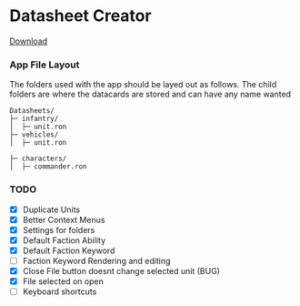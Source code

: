 # Datasheet Creator

[Download](https://github.com/hindlet/datasheet_creator/releases/download/v1.1/datasheet_creator.exe)

 
### App File Layout

The folders used with the app should be layed out as follows. The child folders are where the datacards are stored and can have any name wanted

```
Datasheets/
├─ infantry/
│  ├─ unit.ron
├─ vehicles/
│  ├─ unit.ron

├─ characters/
│  ├─ commander.ron
```


### TODO
- [x] Duplicate Units
- [x] Better Context Menus
- [x] Settings for folders
- [x] Default Faction Ability
- [x] Default Faction Keyword
- [ ] Faction Keyword Rendering and editing
- [x] Close File button doesnt change selected unit (BUG)
- [x] File selected on open
- [ ] Keyboard shortcuts